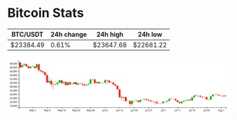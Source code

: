 # Bitcoin Stats

BTC/USDT|24h change|24h high|24h low|
|---|---|---|---|
|$23384.49|0.61%|$23647.68|$22681.22|

<img src="./chart.svg">
